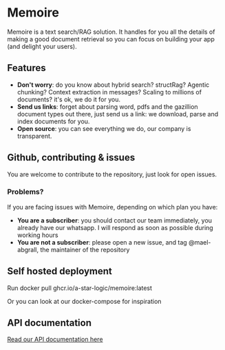 # Memoire

Memoire is a text search/RAG solution. It handles for you all the details of making a good document retrieval so you can focus on building your app (and delight your users).

## Features

- **Don't worry**: do you know about hybrid search? structRag? Agentic chunking? Context extraction in messages? Scaling to millions of documents? it's ok, we do it for you.
- **Send us links**: forget about parsing word, pdfs and the gazillion document types out there, just send us a link: we download, parse and index documents for you.
- **Open source**: you can see everything we do, our company is transparent.

## Github, contributing & issues

You are welcome to contribute to the repository, just look for open issues.

### Problems?

If you are facing issues with Memoire, depending on which plan you have:

- **You are a subscriber**: you should contact our team immediately, you already have our whatsapp. I will respond as soon as possible during working hours
- **You are not a subscriber**: please open a new issue, and tag @mael-abgrall, the maintainer of the repository

## Self hosted deployment

Run docker pull ghcr.io/a-star-logic/memoire:latest

Or you can look at our docker-compose for inspiration

## API documentation

[Read our API documentation here](https://memoire.apidocumentation.com/)
